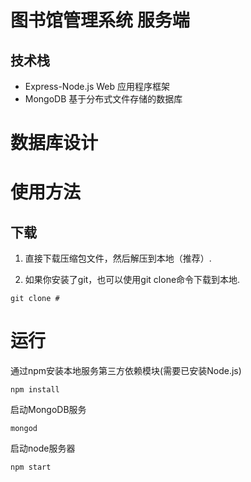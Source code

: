 # 图书馆管理系统 服务端

## 技术栈
* Express-Node.js Web 应用程序框架
* MongoDB 基于分布式文件存储的数据库


# 数据库设计

# 使用方法
## 下载
1. 直接下载压缩包文件，然后解压到本地（推荐）.

2. 如果你安装了git，也可以使用git clone命令下载到本地.

```shell
git clone #
```
# 运行
通过npm安装本地服务第三方依赖模块(需要已安装Node.js)
```shell
npm install
```
启动MongoDB服务
```shell
mongod
```
启动node服务器
```shell
npm start
```
